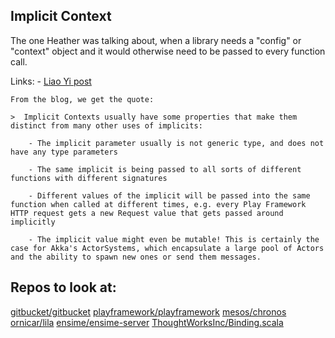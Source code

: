 
## Implicit Context

The one Heather was talking about, when a library needs a "config" or "context" object and it would otherwise need to be passed to every function call.

Links:
	- [Liao Yi post](http://www.lihaoyi.com/post/ImplicitDesignPatternsinScala.html#implicit-contexts)
	
	From the blog, we get the quote:

	>  Implicit Contexts usually have some properties that make them distinct from many other uses of implicits:

    	- The implicit parameter usually is not generic type, and does not have any type parameters

    	- The same implicit is being passed to all sorts of different functions with different signatures

     	- Different values of the implicit will be passed into the same function when called at different times, e.g. every Play Framework HTTP request gets a new Request value that gets passed around implicitly

    	- The implicit value might even be mutable! This is certainly the case for Akka's ActorSystems, which encapsulate a large pool of Actors and the ability to spawn new ones or send them messages.


## Repos to look at:

[gitbucket/gitbucket](https://github.com/gitbucket/gitbucket)
[playframework/playframework](https://github.com/playframework/playframework)
[mesos/chronos](https://github.com/mesos/chronos)
[ornicar/lila](https://github.com/ornicar/lila)
[ensime/ensime-server](https://github.com/ensime/ensime-server/)
[ThoughtWorksInc/Binding.scala](https://github.com/ThoughtWorksInc/Binding.scala/)